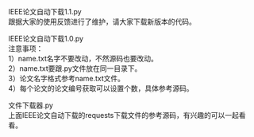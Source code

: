 IEEE论文自动下载1.1.py  
跟据大家的使用反馈进行了维护，请大家下载新版本的代码。

IEEE论文自动下载1.0.py  
注意事项：  
1）name.txt名字不要改动，不然源码也要改动。  
2）name.txt要跟.py文件放在同一目录下。  
3）论文名字格式参考name.txt文件。  
4）每个论文的论文编号获取可以设置个数，具体参考源码。
  
文件下载器.py  
上面IEEE论文自动下载的requests下载文件的参考源码，有兴趣的可以一起看看。  
